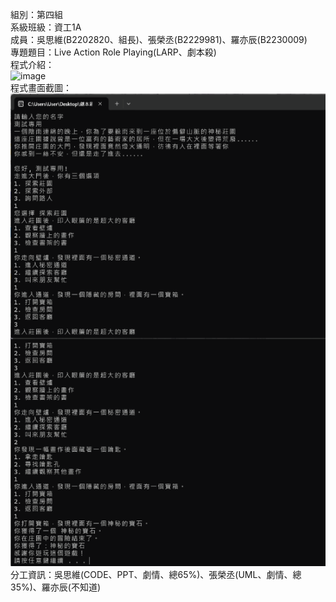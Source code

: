 組別：第四組  
系級班級：資工1A  
成員：吳思維(B2202820、組長)、張榮丞(B2229981)、羅亦辰(B2230009)  
專題題目：Live Action Role Playing(LARP、劇本殺)  
程式介紹：  
![image]([https://github.com/watermelon6969/story/blob/master/%E9%A1%9E%E5%9C%96%E7%AF%84%E6%9C%AC-1%20(1).png)  
程式畫面截圖：  
![image](https://github.com/watermelon6969/story/blob/master/image%20(1).png)  
分工資訊：吳思維(CODE、PPT、劇情、總65%)、張榮丞(UML、劇情、總35%)、羅亦辰(不知道)  
